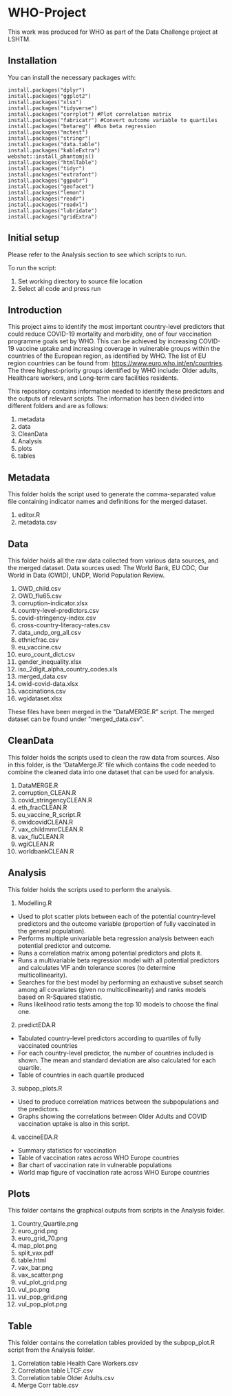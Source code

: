 # WHO-Project

This work was produced for WHO as part of the Data Challenge project at LSHTM.

## Installation
You can install the necessary packages with:
```{r message = FALSE, warning = FALSE}
install.packages("dplyr")
install.packages("ggplot2")
install.packages("xlsx")
install.packages("tidyverse")
install.packages("corrplot") #Plot correlation matrix 
install.packages("fabricatr") #Convert outcome variable to quartiles 
install.packages("betareg") #Run beta regression 
install.packages("mctest")
install.packages("stringr")
install.packages("data.table")
install.packages("kableExtra")
webshot::install_phantomjs()
install.packages("htmlTable")
install.packages("tidyr")
install.packages("extrafont")
install.packages("ggpubr")
install.packages("geofacet")
install.packages("lemon")
install.packages("readr")
install.packages("readxl")
install.packages("lubridate")
install.packages("gridExtra")
```
## Initial setup
Please refer to the Analysis section to see which scripts to run.


To run the script:
1. Set working directory to source file location
2. Select all code and press run

## Introduction

This project aims to identify the most important country-level predictors that could reduce COVID-19 mortality and morbidity, one of four vaccination programme goals set by WHO. This can be achieved by increasing COVID-19 vaccine uptake and increasing coverage in vulnerable groups within the countries of the European region, as identified by WHO. The list of EU region countries can be found from: https://www.euro.who.int/en/countries. The three highest-priority groups identified by WHO include: Older adults, Healthcare workers, and Long-term care facilities residents.

This repository contains information needed to identify these predictors and the outputs of relevant scripts. The information has been divided into different folders and are as follows:
1. metadata
2. data
3. CleanData
4. Analysis
5. plots
6. tables


## Metadata
This folder holds the script used to generate the comma-separated value file containing indicator names and definitions for the merged dataset.

1. editor.R
2. metadata.csv

## Data
This folder holds all the raw data collected from various data sources, and the merged dataset. Data sources used: The World Bank, EU CDC, Our World in Data (OWID), UNDP, World Population Review.

1. OWD_child.csv
2. OWD_flu65.csv
3. corruption-indicator.xlsx
4. country-level-predictors.csv
5. covid-stringency-index.csv
6. cross-country-literacy-rates.csv
7. data_undp_org_all.csv
8. ethnicfrac.csv
9. eu_vaccine.csv
10. euro_count_dict.csv
11. gender_inequality.xlsx
12. iso_2digit_alpha_country_codes.xls
13. merged_data.csv
14. owid-covid-data.xlsx
15. vaccinations.csv
16. wgidataset.xlsx

These files have been merged in the "DataMERGE.R" script.
The merged dataset can be found under "merged_data.csv".

## CleanData
This folder holds the scripts used to clean the raw data from sources. Also in this folder, is the 'DataMerge.R' file which contains the code needed to combine the cleaned data into one dataset that can be used for analysis.

1. DataMERGE.R
2. corruption_CLEAN.R
3. covid_stringencyCLEAN.R
4. eth_fracCLEAN.R
5. eu_vaccine_R_script.R
6. owidcovidCLEAN.R
7. vax_childmmrCLEAN.R
8. vax_fluCLEAN.R
9. wgiCLEAN.R
10. worldbankCLEAN.R


## Analysis
This folder holds the scripts used to perform the analysis. 
1. Modelling.R

- Used to plot scatter plots between each of the potential country-level predictors and the outcome variable (proportion of fully vaccinated in the general population).
- Performs multiple univariable beta regression analysis between each potential predictor and outcome.
- Runs a correlation matrix among potential predictors and plots it.
- Runs a multivariable beta regression model with all potential predictors and calculates VIF andn tolerance scores (to determine multicollinearity).
- Searches for the best model by performing an exhaustive subset search among all covariates (given no multicollinearity) and ranks models based on R-Squared statistic.
- Runs likelihood ratio tests among the top 10 models to choose the final one. 


2. predictEDA.R

-  Tabulated country-level predictors according to quartiles of fully vaccinated countries 
-  For each country-level predictor, the number of countries included is shown. The mean and standard deviation are also calculated for each quartile.
-  Table of countries in each quartile produced 


3. subpop_plots.R

- Used to produce correlation matrices between the subpopulations and the predictors.
- Graphs showing the correlations between Older Adults and COVID vaccination uptake is also in this script.

4. vaccineEDA.R

- Summary statistics for vaccination
- Table of vaccination rates across WHO Europe countries
- Bar chart of vaccination rate in vulnerable populations
- World map figure of vaccination rate across WHO Europe countries

## Plots
This folder contains the graphical outputs from scripts in the Analysis folder.
1. Country_Quartile.png
2. euro_grid.png
3. euro_grid_70.png
4. map_plot.png
5. split_vax.pdf
6. table.html
7. vax_bar.png
8. vax_scatter.png
9. vul_plot_grid.png
10. vul_po.png
11. vul_pop_grid.png
12. vul_pop_plot.png

## Table
This folder contains the correlation tables provided by the subpop_plot.R script from the Analysis folder.
1. Correlation table Health Care Workers.csv
2. Correlation table LTCF.csv
3. Correlation table Older Adults.csv
4. Merge Corr table.csv


